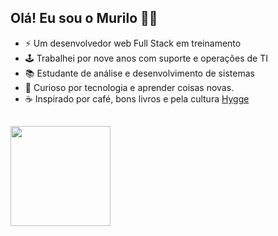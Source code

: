 ## Olá! Eu sou o Murilo 👋🤓

- ⚡ Um desenvolvedor web Full Stack em treinamento
- 🕹️ Trabalhei por nove anos com suporte e operações de TI
- 📚 Estudante de análise e desenvolvimento de sistemas
- 🌱 Curioso por tecnologia e aprender coisas novas.
- ☕ Inspirado por café, bons livros e pela cultura <a href="https://www.bbc.com/portuguese/noticias/2015/10/151004_hygge_dinamarca_feliz_lab">Hygge</a>

##

<div align="left">  
  <a href="https://github.com/mpinheiro-it">      
  <!-- <img height="160em" src="https://github-readme-stats.vercel.app/api?username=mpinheiro-it&show_icons=true&theme=gotham&include_all_commits=true&count_private=true"/> -->
  <img height="160em" src="https://github-readme-stats.vercel.app/api/top-langs/?username=mpinheiro-it&layout=compact&langs_count=7&theme=gotham&count_private=false""/> 
  <a>
</div>
   
<!--  
<div align="center">
  
</div>  
    


  




  
Have fun!<br>




<img src="https://media.giphy.com/media/Qz5jpVnWEe2Ke09pn7/giphy-downsized-large.gif" width="200px" height="200px"><br>




-  Atualmente me aprofundando em Javascript
- ☕ Viciado em café 
- 📫 How to reach me: ...
- 😄 Pronouns: ...
- ⚡ Fun fact: ...
-->
